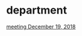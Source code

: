 # department

[meeting December 19, 2018](http://janboone.github.io/department/meeting_19122018.html)

